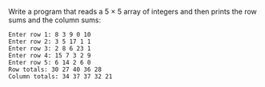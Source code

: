 Write a program that reads a 5 × 5 array of integers and then prints the row sums and the
column sums:
```
Enter row 1: 8 3 9 0 10
Enter row 2: 3 5 17 1 1
Enter row 3: 2 8 6 23 1
Enter row 4: 15 7 3 2 9
Enter row 5: 6 14 2 6 0
Row totals: 30 27 40 36 28
Column totals: 34 37 37 32 21
```